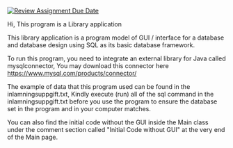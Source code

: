 [![Review Assignment Due Date](https://classroom.github.com/assets/deadline-readme-button-24ddc0f5d75046c5622901739e7c5dd533143b0c8e959d652212380cedb1ea36.svg)](https://classroom.github.com/a/AYE28mim)

Hi,
This program is a Library application

This library application is a program model of GUI / interface for a database and database design 
using SQL as its basic database framework. 

To run this program, you need to integrate an external library for Java called mysqlconnector,
You may download this connector here https://www.mysql.com/products/connector/

The example of data that this program used can be found in the inlamningsuppgift.txt,
Kindly execute (run) all of the sql command in the inlamningsuppgift.txt before you use the program
to ensure the database set in the program and in your computer matches.

You can also find the initial code without the GUI inside the Main class under the comment section
called "Initial Code without GUI" at the very end of the Main page.
